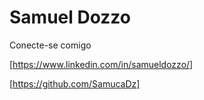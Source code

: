 # Samuel Dozzo

Conecte-se comigo

[https://www.linkedin.com/in/samueldozzo/]

[https://github.com/SamucaDz]